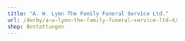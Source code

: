 ```yaml
---
title: "A. W. Lymn The Family Funeral Service Ltd."
url: /derby/a-w-lymn-the-family-funeral-service-ltd-4/
shop: Bestattungen
---
```

